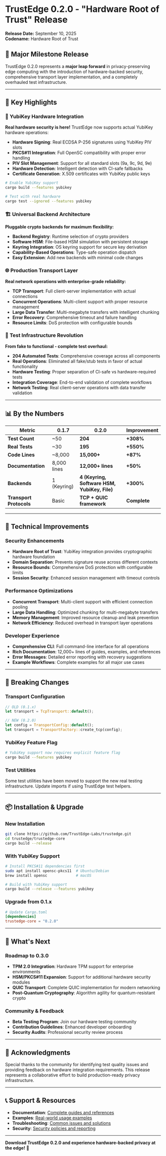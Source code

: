 # TrustEdge 0.2.0 - "Hardware Root of Trust" Release

**Release Date:** September 10, 2025  
**Codename:** Hardware Root of Trust  

## 🚀 **Major Milestone Release**

TrustEdge 0.2.0 represents a **major leap forward** in privacy-preserving edge computing with the introduction of hardware-backed security, comprehensive transport layer implementation, and a completely overhauled test infrastructure.

---

## 🎯 **Key Highlights**

### 🔐 **YubiKey Hardware Integration**
**Real hardware security is here!** TrustEdge now supports actual YubiKey hardware operations:

- **Hardware Signing**: Real ECDSA P-256 signatures using YubiKey PIV slots
- **PKCS#11 Integration**: Full OpenSC compatibility with proper error handling
- **PIV Slot Management**: Support for all standard slots (9a, 9c, 9d, 9e)
- **Hardware Detection**: Intelligent detection with CI-safe fallbacks
- **Certificate Generation**: X.509 certificates with YubiKey public keys

```bash
# Enable YubiKey support
cargo build --features yubikey

# Test with real hardware
cargo test --ignored --features yubikey
```

### 🏗️ **Universal Backend Architecture**
**Pluggable crypto backends for maximum flexibility:**

- **Backend Registry**: Runtime selection of crypto providers
- **Software HSM**: File-based HSM simulation with persistent storage  
- **Keyring Integration**: OS keyring support for secure key derivation
- **Capability-Based Operations**: Type-safe operation dispatch
- **Easy Extension**: Add new backends with minimal code changes

### 🌐 **Production Transport Layer**
**Real network operations with enterprise-grade reliability:**

- **TCP Transport**: Full client-server implementation with actual connections
- **Concurrent Operations**: Multi-client support with proper resource management
- **Large Data Transfer**: Multi-megabyte transfers with intelligent chunking
- **Error Recovery**: Comprehensive timeout and failure handling
- **Resource Limits**: DoS protection with configurable bounds

### 🧪 **Test Infrastructure Revolution**
**From fake to functional - complete test overhaul:**

- **204 Automated Tests**: Comprehensive coverage across all components
- **Real Operations**: Eliminated all fake/stub tests in favor of actual functionality
- **Hardware Testing**: Proper separation of CI-safe vs hardware-required tests
- **Integration Coverage**: End-to-end validation of complete workflows
- **Network Testing**: Real client-server operations with data transfer validation

---

## 📊 **By the Numbers**

| Metric | 0.1.7 | 0.2.0 | Improvement |
|--------|-------|-------|-------------|
| **Test Count** | ~50 | **204** | **+308%** |
| **Real Tests** | ~30 | **195** | **+550%** |
| **Code Lines** | ~8,000 | **15,000+** | **+87%** |
| **Documentation** | 8,000 lines | **12,000+ lines** | **+50%** |
| **Backends** | 1 (Keyring) | **4 (Keyring, Software HSM, YubiKey, File)** | **+300%** |
| **Transport Protocols** | Basic | **TCP + QUIC framework** | **Complete** |

---

## 🔧 **Technical Improvements**

### **Security Enhancements**
- **Hardware Root of Trust**: YubiKey integration provides cryptographic hardware foundation
- **Domain Separation**: Prevents signature reuse across different contexts
- **Resource Bounds**: Comprehensive DoS protection with configurable limits
- **Session Security**: Enhanced session management with timeout controls

### **Performance Optimizations**
- **Concurrent Transport**: Multi-client support with efficient connection pooling
- **Large Data Handling**: Optimized chunking for multi-megabyte transfers
- **Memory Management**: Improved resource cleanup and leak prevention
- **Network Efficiency**: Reduced overhead in transport layer operations

### **Developer Experience**
- **Comprehensive CLI**: Full command-line interface for all operations
- **Rich Documentation**: 12,000+ lines of guides, examples, and references
- **Error Messages**: Detailed error reporting with recovery suggestions
- **Example Workflows**: Complete examples for all major use cases

---

## 🚨 **Breaking Changes**

### **Transport Configuration**
```rust
// OLD (0.1.x)
let transport = TcpTransport::default();

// NEW (0.2.0)
let config = TransportConfig::default();
let transport = TransportFactory::create_tcp(config);
```

### **YubiKey Feature Flag**
```bash
# YubiKey support now requires explicit feature flag
cargo build --features yubikey
```

### **Test Utilities**
Some test utilities have been moved to support the new real testing infrastructure. Update imports if using TrustEdge test helpers.

---

## 📦 **Installation & Upgrade**

### **New Installation**
```bash
git clone https://github.com/TrustEdge-Labs/trustedge.git
cd trustedge/trustedge-core
cargo build --release
```

### **With YubiKey Support**
```bash
# Install PKCS#11 dependencies first
sudo apt install opensc-pkcs11  # Ubuntu/Debian
brew install opensc             # macOS

# Build with YubiKey support
cargo build --release --features yubikey
```

### **Upgrade from 0.1.x**
```toml
# Update Cargo.toml
[dependencies]
trustedge-core = "0.2.0"
```

---

## 🎯 **What's Next**

### **Roadmap to 0.3.0**
- **TPM 2.0 Integration**: Hardware TPM support for enterprise environments
- **HSM/PKCS#11 Expansion**: Support for additional hardware security modules
- **QUIC Transport**: Complete QUIC implementation for modern networking
- **Post-Quantum Cryptography**: Algorithm agility for quantum-resistant crypto

### **Community & Feedback**
- **Beta Testing Program**: Join our hardware testing community
- **Contribution Guidelines**: Enhanced developer onboarding
- **Security Audits**: Professional security review process

---

## 🙏 **Acknowledgments**

Special thanks to the community for identifying test quality issues and providing feedback on hardware integration requirements. This release represents a collaborative effort to build production-ready privacy infrastructure.

---

## 📞 **Support & Resources**

- **Documentation**: [Complete guides and references](./README.md)
- **Examples**: [Real-world usage examples](./EXAMPLES.md)
- **Troubleshooting**: [Common issues and solutions](./TROUBLESHOOTING.md)
- **Security**: [Security policies and reporting](./SECURITY.md)

---

**Download TrustEdge 0.2.0 and experience hardware-backed privacy at the edge!** 🚀